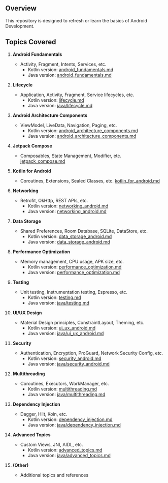 ## Overview

This repository is designed to refresh or learn the basics of Android Development.

## Topics Covered

1. **Android Fundamentals** 
    - Activity, Fragment, Intents, Services, etc. 
        - Kotlin version: [android_fundamentals.md](kotlin/android_fundamentals.md)
        - Java version: [android_fundamentals.md](java/android_fundamentals.md)

2. **Lifecycle**
    - Application, Activity, Fragment, Service lifecycles, etc. 
        - Kotlin version: [lifecycle.md](kotlin/lifecycle.md)
        - Java version: [java/lifecycle.md](java/lifecycle.md)

3. **Android Architecture Components**
    - ViewModel, LiveData, Navigation, Paging, etc. 
        - Kotlin version: [android_architecture_components.md](kotlin/android_architecture_components.md)
        - Java version: [android_architecture_components.md](java/android_architecture_components.md)

4. **Jetpack Compose**
    - Composables, State Management, Modifier, etc. [jetpack_compose.md](kotlin/jetpack_compose.md)

5. **Kotlin for Android**
    - Coroutines, Extensions, Sealed Classes, etc. [kotlin_for_android.md](kotlin/kotlin_for_android.md)

6. **Networking**
    - Retrofit, OkHttp, REST APIs, etc. 
        - Kotlin version: [networking_android.md](kotlin/networking_android.md)
        - Java version: [networking_android.md](java/networking_android.md)

7. **Data Storage**
    - Shared Preferences, Room Database, SQLite, DataStore, etc. 
        - Kotlin version: [data_storage_android.md](kotlin/data_storage_android.md)
        - Java version: [data_storage_android.md](java/data_storage_android.md)

8. **Performance Optimization** 
    - Memory management, CPU usage, APK size, etc. 
        - Kotlin version: [performance_optimization.md](kotlin/performance_optimization.md)
        - Java version: [performance_optimization.md](java/performance_optimization.md)

9. **Testing**
    - Unit testing, Instrumentation testing, Espresso, etc. 
        - Kotlin version: [testing.md](kotlin/testing.md) 
        - Java version: [java/testing.md](java/testing.md)

10. **UI/UX Design**
    - Material Design principles, ConstraintLayout, Theming, etc. 
        - Kotlin version: [ui_ux_android.md](kotlin/ui_ux_android.md)
        - Java version: [java/ui_ux_android.md](java/ui_ux_android.md)

11. **Security**
    - Authentication, Encryption, ProGuard, Network Security Config, etc. 
        - Kotlin version: [security_android.md](kotlin/security_android.md) 
        - Java version: [java/security_android.md](java/security_android.md)

12. **Multithreading**
    - Coroutines, Executors, WorkManager, etc. 
        - Kotlin version: [multithreading.md](kotlin/multithreading.md) 
        - Java version: [java/multithreading.md](java/multithreading.md)

13. **Dependency Injection**
    - Dagger, Hilt, Koin, etc. 
        - Kotlin version: [dependency_injection.md](kotlin/dependency_injection.md)
        - Java version: [java/dependency_injection.md](java/dependency_injection.md)

14. **Advanced Topics**
    - Custom Views, JNI, AIDL, etc. 
        - Kotlin version: [advanced_topics.md](kotlin/advanced_topics.md)
        - Java version: [java/advanced_topics.md](java/advanced_topics.md)

15. **(Other)**
    - Additional topics and references